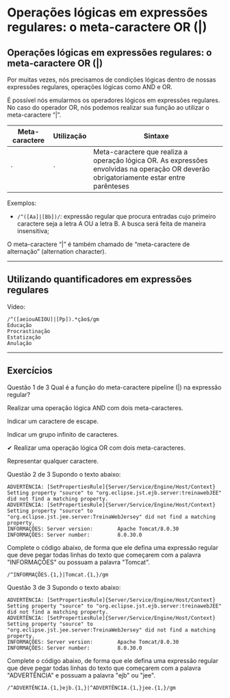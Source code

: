 # Operações lógicas em expressões regulares: o meta-caractere OR (|)

## Operações lógicas em expressões regulares: o meta-caractere OR (|)
Por muitas vezes, nós precisamos de condições lógicas dentro de nossas expressões regulares, operações lógicas como AND e OR.

É possível nós emularmos os operadores lógicos em expressões regulares. No caso do operador OR, nós podemos realizar sua função ao utilizar o meta-caractere “|”.

| Meta-caractere | Utilização | Sintaxe |
| -------------- | ---------- | ------- |
| `|` | Meta-caractere que realiza a operação lógica OR. As expressões envolvidas na operação OR deverão obrigatoriamente estar entre parênteses | `/(<expressão1>|<expressão2>)/` |

Exemplos:

+ `/^([Aa]|[Bb])/`: expressão regular que procura entradas cujo primeiro caractere seja a letra A OU a letra B. A busca será feita de maneira insensitiva;

O meta-caractere “|” é também chamado de “meta-caractere de alternação” (alternation character).

---

## Utilizando quantificadores em expressões regulares

Vídeo: 

```
/^([aeiouAEIOU]|[Pp]).*ção$/gm
Educação
Procrastinação
Estatização
Anulação
```

---

## Exercícios

Questão 1 de 3
Qual é a função do meta-caractere pipeline (|) na expressão regular?

Realizar uma operação lógica AND com dois meta-caracteres.

Indicar um caractere de escape.

Indicar um grupo infinito de caracteres.

✔ Realizar uma operação lógica OR com dois meta-caracteres.

Representar qualquer caractere.



Questão 2 de 3
Supondo o texto abaixo:

```
ADVERTÊNCIA: [SetPropertiesRule]{Server/Service/Engine/Host/Context} Setting property "source" to "org.eclipse.jst.ejb.server:treinawebJEE" did not find a matching property.
ADVERTÊNCIA: [SetPropertiesRule]{Server/Service/Engine/Host/Context} Setting property "source" to "org.eclipse.jst.jee.server:TreinaWebJersey" did not find a matching property.
INFORMAÇÕES: Server version:        Apache Tomcat/8.0.30
INFORMAÇÕES: Server number:         8.0.30.0
```
Complete o código abaixo, de forma que ele defina uma expressão regular que deve pegar todas linhas do texto que começarem com a palavra "INFORMAÇÕES" ou possuam a palavra "Tomcat".


`/^INFORMAÇÕES.{1,}|Tomcat.{1,}/gm`


Questão 3 de 3
Supondo o texto abaixo:

```
ADVERTÊNCIA: [SetPropertiesRule]{Server/Service/Engine/Host/Context} Setting property "source" to "org.eclipse.jst.ejb.server:treinawebJEE" did not find a matching property.
ADVERTÊNCIA: [SetPropertiesRule]{Server/Service/Engine/Host/Context} Setting property "source" to "org.eclipse.jst.jee.server:TreinaWebJersey" did not find a matching property.
INFORMAÇÕES: Server version:        Apache Tomcat/8.0.30
INFORMAÇÕES: Server number:         8.0.30.0
```

Complete o código abaixo, de forma que ele defina uma expressão regular que deve pegar todas linhas do texto que começarem com a palavra "ADVERTÊNCIA" e possuam a palavra "ejb" ou "jee".

`/^ADVERTÊNCIA.{1,}ejb.{1,}|^ADVERTÊNCIA.{1,}jee.{1,}/gm`
